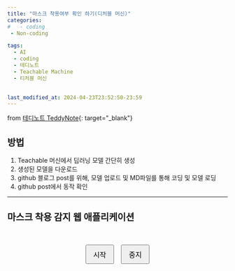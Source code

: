 ```yaml
---
title: "마스크 착용여부 확인 하기(디처블 머신)"
categories:
#   - coding
 - Non-coding

tags:
  - AI
  - coding
  - 테디노트
  - Teachable Machine
  - 티처블 머신
 

last_modified_at: 2024-04-23T23:52:50-23:59
---
```


from [테디노트 TeddyNote](https://youtu.be/SpiYDdVGgcs?si=dstwPqCq_DxmRtBy){: target="_blank"}

## 방법
1. Teachable 머신에서 딥러닝 모델 간단히 생성
2. 생성된 모델을 다운로드
3. github 블로그 post를 위해, 모델 업로드 및 MD파일를 통해 코딩 및 모델 로딩
4. github post에서 동작 확인

---

## 마스크 착용 감지 웹 애플리케이션

<div class="container" style="display: flex; flex-direction: column; align-items: center; gap: 1rem; padding: 2rem;">
    <div style="display: flex; gap: 1rem;">
        <button type="button" id="startBtn" onclick="init()" style="padding: 0.5rem 1rem; font-size: 1rem; cursor: pointer;">시작</button>
        <button type="button" id="stopBtn" onclick="stop()" style="padding: 0.5rem 1rem; font-size: 1rem; cursor: pointer;">중지</button>
    </div>
    <div id="status-message" style="color: #666; margin: 10px 0;"></div>
    <div id="webcam-container"></div>
    <div id="label-container" style="font-size: 1.2rem; margin-top: 1rem;"></div>
</div>

<script src="https://cdn.jsdelivr.net/npm/@tensorflow/tfjs@1.3.1/dist/tf.min.js"></script>
<script src="https://cdn.jsdelivr.net/npm/@teachablemachine/image@0.8/dist/teachablemachine-image.min.js"></script>
<script>
    const URL = "../../my_model/";
    let model, webcam, labelContainer, maxPredictions;
    let flag = false;

    // 상태 메시지 표시 함수
    function showStatus(message, isError = false) {
        const statusDiv = document.getElementById('status-message');
        statusDiv.textContent = message;
        statusDiv.style.color = isError ? '#ff0000' : '#666';
    }

    // 카메라 권한 확인 함수
    async function checkCameraPermission() {
        try {
            const stream = await navigator.mediaDevices.getUserMedia({ video: true });
            stream.getTracks().forEach(track => track.stop()); // 체크 후 스트림 정지
            return true;
        } catch (err) {
            console.error('카메라 권한 확인 중 에러:', err);
            return false;
        }
    }

    async function init() {
        if (document.getElementById('webcam-container').hasChildNodes()) {
            return;
        }

        showStatus("카메라 권한을 확인하는 중...");

        try {
            // 카메라 권한 먼저 확인
            const hasPermission = await checkCameraPermission();
            if (!hasPermission) {
                throw new Error('카메라 접근이 거부되었습니다. 브라우저 설정에서 카메라 권한을 허용해주세요.');
            }

            showStatus("모델을 로딩하는 중...");

            // 모델 로드
            const modelURL = URL + "model.json";
            const metadataURL = URL + "metadata.json";

            try {
                model = await tmImage.load(modelURL, metadataURL);
            } catch (modelError) {
                throw new Error('모델 로딩에 실패했습니다. 파일 경로를 확인해주세요.');
            }

            maxPredictions = model.getTotalClasses();

            showStatus("카메라를 초기화하는 중...");

            // 웹캠 설정
            webcam = new tmImage.Webcam(350, 350, true);
            await webcam.setup();
            await webcam.play();
            
            flag = true;

            // DOM 업데이트
            document.getElementById('webcam-container').appendChild(webcam.canvas);
            
            labelContainer = document.getElementById("label-container");
            labelContainer.innerHTML = '';
            for (let i = 0; i < maxPredictions; i++) {
                labelContainer.appendChild(document.createElement("div"));
            }

            // 버튼 상태 업데이트
            document.getElementById("startBtn").style.display = "none";
            document.getElementById("stopBtn").style.display = "block";

            showStatus("실행 중...");
            window.requestAnimationFrame(loop);

        } catch (error) {
            console.error('초기화 중 오류 발생:', error);
            showStatus(error.message || '카메라 초기화 중 오류가 발생했습니다.', true);
            
            // 에러 발생 시 cleanup
            if (webcam) {
                webcam.stop();
            }
            document.getElementById('webcam-container').innerHTML = '';
            document.getElementById("startBtn").style.display = "block";
            document.getElementById("stopBtn").style.display = "none";
        }
    }

    async function loop() {
        if (!flag) return;
        webcam.update();
        await predict();
        window.requestAnimationFrame(loop);
    }

    async function predict() {
        try {
            const prediction = await model.predict(webcam.canvas);
            let highestProbability = 0;
            let bestPrediction = null;

            prediction.forEach((p, i) => {
                const probability = p.probability * 100;
                if (probability > highestProbability) {
                    highestProbability = probability;
                    bestPrediction = {
                        className: p.className,
                        probability: probability,
                        index: i
                    };
                }
                labelContainer.childNodes[i].innerHTML = "";
            });

            if (bestPrediction) {
                labelContainer.childNodes[bestPrediction.index].innerHTML = 
                    `${bestPrediction.className}: ${bestPrediction.probability.toFixed(2)}%`;
            }
        } catch (error) {
            console.error('예측 중 오류 발생:', error);
            showStatus('예측 중 오류가 발생했습니다.', true);
        }
    }

    async function stop() {
        flag = false;
        if (webcam) {
            webcam.stop();
            document.getElementById('webcam-container').innerHTML = '';
            document.getElementById('label-container').innerHTML = '';
            showStatus('중지됨');
            document.getElementById("startBtn").style.display = "block";
            document.getElementById("stopBtn").style.display = "none";
        }
    }

    // 페이지 로드 시 초기 설정
    window.onload = function() {
        document.getElementById("stopBtn").style.display = "none";
        showStatus('시작 버튼을 눌러 카메라를 활성화하세요.');
    }
</script>